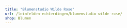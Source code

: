 ```yaml
---
title: "Blumenstudio Wilde Rose"
url: /leinfelden-echterdingen/blumenstudio-wilde-rose/
shop: Blumen
---
```

